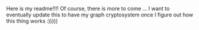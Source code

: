 Here is my readme!!!! Of course, there is more to come ... I want to eventually update this to have my graph cryptosystem once I figure out how this thing works :)))))
